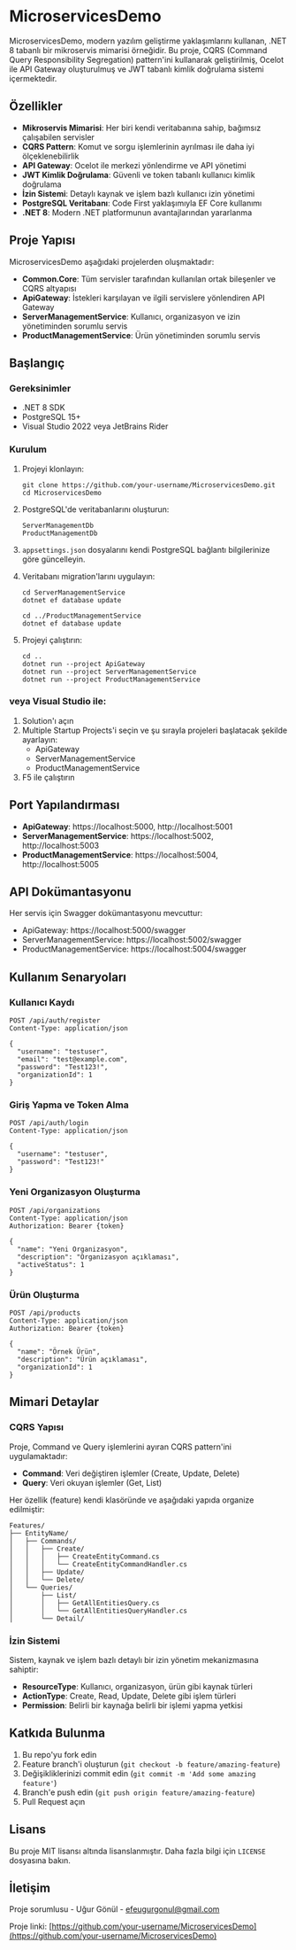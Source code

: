 # MicroservicesDemo

MicroservicesDemo, modern yazılım geliştirme yaklaşımlarını kullanan, .NET 8 tabanlı bir mikroservis mimarisi örneğidir. Bu proje, CQRS (Command Query Responsibility Segregation) pattern'ini kullanarak geliştirilmiş, Ocelot ile API Gateway oluşturulmuş ve JWT tabanlı kimlik doğrulama sistemi içermektedir.

## Özellikler

- **Mikroservis Mimarisi**: Her biri kendi veritabanına sahip, bağımsız çalışabilen servisler
- **CQRS Pattern**: Komut ve sorgu işlemlerinin ayrılması ile daha iyi ölçeklenebilirlik
- **API Gateway**: Ocelot ile merkezi yönlendirme ve API yönetimi
- **JWT Kimlik Doğrulama**: Güvenli ve token tabanlı kullanıcı kimlik doğrulama
- **İzin Sistemi**: Detaylı kaynak ve işlem bazlı kullanıcı izin yönetimi
- **PostgreSQL Veritabanı**: Code First yaklaşımıyla EF Core kullanımı
- **.NET 8**: Modern .NET platformunun avantajlarından yararlanma

## Proje Yapısı

MicroservicesDemo aşağıdaki projelerden oluşmaktadır:

- **Common.Core**: Tüm servisler tarafından kullanılan ortak bileşenler ve CQRS altyapısı
- **ApiGateway**: İstekleri karşılayan ve ilgili servislere yönlendiren API Gateway
- **ServerManagementService**: Kullanıcı, organizasyon ve izin yönetiminden sorumlu servis
- **ProductManagementService**: Ürün yönetiminden sorumlu servis

## Başlangıç

### Gereksinimler

- .NET 8 SDK
- PostgreSQL 15+
- Visual Studio 2022 veya JetBrains Rider

### Kurulum

1. Projeyi klonlayın:
   ```
   git clone https://github.com/your-username/MicroservicesDemo.git
   cd MicroservicesDemo
   ```

2. PostgreSQL'de veritabanlarını oluşturun:
   ```
   ServerManagementDb
   ProductManagementDb
   ```

3. `appsettings.json` dosyalarını kendi PostgreSQL bağlantı bilgilerinize göre güncelleyin.

4. Veritabanı migration'larını uygulayın:
   ```
   cd ServerManagementService
   dotnet ef database update
   
   cd ../ProductManagementService
   dotnet ef database update
   ```

5. Projeyi çalıştırın:
   ```
   cd ..
   dotnet run --project ApiGateway
   dotnet run --project ServerManagementService
   dotnet run --project ProductManagementService
   ```

### veya Visual Studio ile:

1. Solution'ı açın
2. Multiple Startup Projects'i seçin ve şu sırayla projeleri başlatacak şekilde ayarlayın:
   - ApiGateway
   - ServerManagementService
   - ProductManagementService
3. F5 ile çalıştırın

## Port Yapılandırması

- **ApiGateway**: https://localhost:5000, http://localhost:5001
- **ServerManagementService**: https://localhost:5002, http://localhost:5003
- **ProductManagementService**: https://localhost:5004, http://localhost:5005

## API Dokümantasyonu

Her servis için Swagger dokümantasyonu mevcuttur:

- ApiGateway: https://localhost:5000/swagger
- ServerManagementService: https://localhost:5002/swagger
- ProductManagementService: https://localhost:5004/swagger

## Kullanım Senaryoları

### Kullanıcı Kaydı

```http
POST /api/auth/register
Content-Type: application/json

{
  "username": "testuser",
  "email": "test@example.com",
  "password": "Test123!",
  "organizationId": 1
}
```

### Giriş Yapma ve Token Alma

```http
POST /api/auth/login
Content-Type: application/json

{
  "username": "testuser",
  "password": "Test123!"
}
```

### Yeni Organizasyon Oluşturma

```http
POST /api/organizations
Content-Type: application/json
Authorization: Bearer {token}

{
  "name": "Yeni Organizasyon",
  "description": "Organizasyon açıklaması",
  "activeStatus": 1
}
```

### Ürün Oluşturma

```http
POST /api/products
Content-Type: application/json
Authorization: Bearer {token}

{
  "name": "Örnek Ürün",
  "description": "Ürün açıklaması",
  "organizationId": 1
}
```

## Mimari Detaylar

### CQRS Yapısı

Proje, Command ve Query işlemlerini ayıran CQRS pattern'ini uygulamaktadır:

- **Command**: Veri değiştiren işlemler (Create, Update, Delete)
- **Query**: Veri okuyan işlemler (Get, List)

Her özellik (feature) kendi klasöründe ve aşağıdaki yapıda organize edilmiştir:
```
Features/
├── EntityName/
│   ├── Commands/
│   │   ├── Create/
│   │   │   ├── CreateEntityCommand.cs
│   │   │   └── CreateEntityCommandHandler.cs
│   │   ├── Update/
│   │   └── Delete/
│   └── Queries/
│       ├── List/
│       │   ├── GetAllEntitiesQuery.cs
│       │   └── GetAllEntitiesQueryHandler.cs
│       └── Detail/
```

### İzin Sistemi

Sistem, kaynak ve işlem bazlı detaylı bir izin yönetim mekanizmasına sahiptir:

- **ResourceType**: Kullanıcı, organizasyon, ürün gibi kaynak türleri
- **ActionType**: Create, Read, Update, Delete gibi işlem türleri
- **Permission**: Belirli bir kaynağa belirli bir işlemi yapma yetkisi

## Katkıda Bulunma

1. Bu repo'yu fork edin
2. Feature branch'i oluşturun (`git checkout -b feature/amazing-feature`)
3. Değişikliklerinizi commit edin (`git commit -m 'Add some amazing feature'`)
4. Branch'e push edin (`git push origin feature/amazing-feature`)
5. Pull Request açın

## Lisans

Bu proje MIT lisansı altında lisanslanmıştır. Daha fazla bilgi için `LICENSE` dosyasına bakın.

## İletişim

Proje sorumlusu - Uğur Gönül - efeugurgonul@gmail.com

Proje linki: [https://github.com/your-username/MicroservicesDemo](https://github.com/your-username/MicroservicesDemo)
